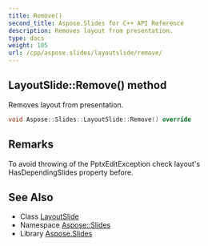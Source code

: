 ```yaml
---
title: Remove()
second_title: Aspose.Slides for C++ API Reference
description: Removes layout from presentation.
type: docs
weight: 105
url: /cpp/aspose.slides/layoutslide/remove/
---
```

## LayoutSlide::Remove() method


Removes layout from presentation.

```cpp
void Aspose::Slides::LayoutSlide::Remove() override
```

## Remarks



To avoid throwing of the PptxEditException check layout's HasDependingSlides property before. 
## See Also

* Class [LayoutSlide](./)
* Namespace [Aspose::Slides](../)
* Library [Aspose.Slides](../../)